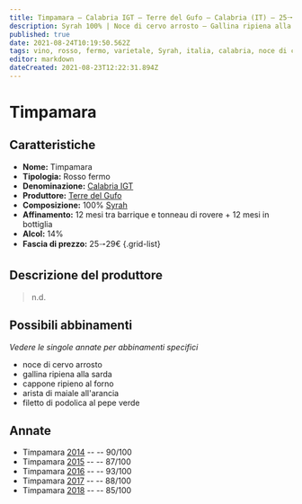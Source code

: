```yaml
---
title: Timpamara – Calabria IGT – Terre del Gufo – Calabria (IT) – 25🠒29€ – 3★ - 5★
description: Syrah 100% | Noce di cervo arrosto – Gallina ripiena alla sarda – Cappone ripieno al forno – Arista di maiale all'arancia – Filetto di podolica al pepe verde
published: true
date: 2021-08-24T10:19:50.562Z
tags: vino, rosso, fermo, varietale, Syrah, italia, calabria, noce di cervo arrosto, gallina ripiena alla sarda, cappone ripieno al forno, arista di maiale all'arancia, filetto di podolica al pepe verde, 25🠒29€, 5 stelle
editor: markdown
dateCreated: 2021-08-23T12:22:31.894Z
---
```


 # Timpamara

## Caratteristiche
- **Nome:** Timpamara
- **Tipologia:** Rosso fermo
- **Denominazione:** [Calabria IGT](/denominazioni/Italia/Calabria/IGT/Calabria)
- **Produttore:** [Terre del Gufo](/produttori/Italia/Calabria/Terre-del-Gufo)
- **Composizione:** 100% [Syrah](/vitigni/Italia/bacca-nera/syrah)
- **Affinamento:** 12 mesi tra barrique e tonneau di rovere + 12 mesi in bottiglia
- **Alcol:** 14%
- **Fascia di prezzo:** 25🠒29€
{.grid-list}

## Descrizione del produttore

> n.d.

## Possibili abbinamenti
*Vedere le singole annate per abbinamenti specifici*

- noce di cervo arrosto
- gallina ripiena alla sarda
- cappone ripieno al forno
- arista di maiale all'arancia
- filetto di podolica al pepe verde

## Annate

- Timpamara [2014](vini/Italia/Calabria/Terre-del-Gufo/Timpamara/2014) -- <span class="star-4"></span> -- 90/100
- Timpamara [2015](vini/Italia/Calabria/Terre-del-Gufo/Timpamara/2015) -- <span class="star-3"></span> -- 87/100
- Timpamara [2016](vini/Italia/Calabria/Terre-del-Gufo/Timpamara/2016) -- <span class="star-5"></span> -- 93/100
- Timpamara [2017](vini/Italia/Calabria/Terre-del-Gufo/Timpamara/2017) -- <span class="star-3"></span> -- 88/100
- Timpamara [2018](vini/Italia/Calabria/Terre-del-Gufo/Timpamara/2018) -- <span class="star-3"></span> -- 85/100